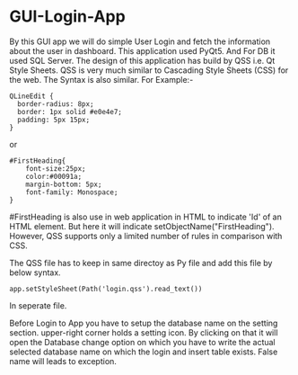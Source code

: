 # GUI-Login-App
By this GUI app we will do simple User Login and fetch the information about the user in dashboard.
This application used PyQt5. And For DB it used SQL Server.
The design of this application has build by QSS i.e. Qt Style Sheets.
QSS is very much similar to Cascading Style Sheets (CSS) for the web. The Syntax is also similar. 
For Example:-
```
QLineEdit {
  border-radius: 8px;
  border: 1px solid #e0e4e7;
  padding: 5px 15px;
}
```
or
```
#FirstHeading{
    font-size:25px;
    color:#00091a;
    margin-bottom: 5px;
    font-family: Monospace;
}
```
#FirstHeading is also use in web application in HTML to indicate 'Id' of an HTML element. But here it will indicate setObjectName("FirstHeading").
However, QSS supports only a limited number of rules in comparison with CSS.

The QSS file has to keep in same directoy as Py file and add this file by below syntax.
```
app.setStyleSheet(Path('login.qss').read_text())
```
In seperate file.

Before Login to App you have to setup the database name on the setting section.
upper-right corner holds a setting icon. By clicking on that it will open the Database change option on which you have to write the actual selected database name on which the login and insert table exists. False name will leads to exception.
